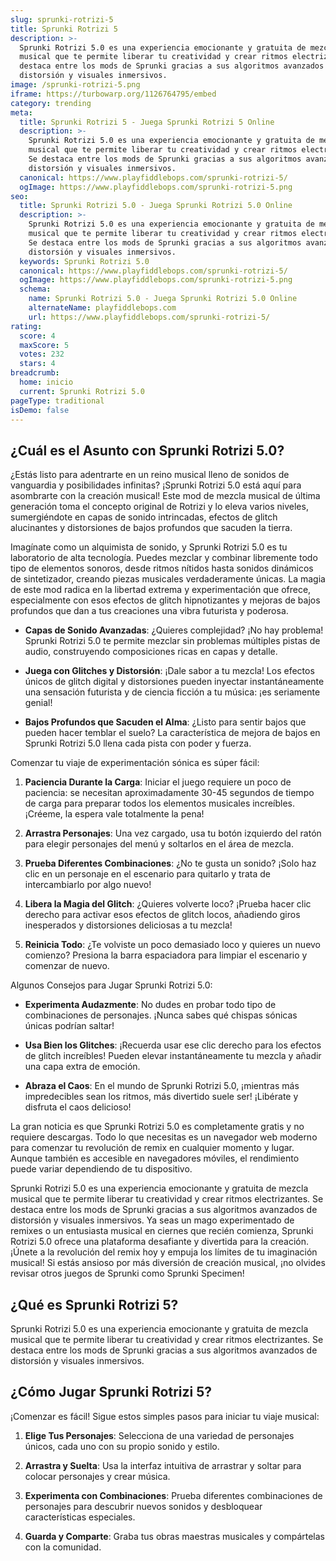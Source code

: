 ```yaml
---
slug: sprunki-rotrizi-5
title: Sprunki Rotrizi 5
description: >-
  Sprunki Rotrizi 5.0 es una experiencia emocionante y gratuita de mezcla
  musical que te permite liberar tu creatividad y crear ritmos electrizantes. Se
  destaca entre los mods de Sprunki gracias a sus algoritmos avanzados de
  distorsión y visuales inmersivos.
image: /sprunki-rotrizi-5.png
iframe: https://turbowarp.org/1126764795/embed
category: trending
meta:
  title: Sprunki Rotrizi 5 - Juega Sprunki Rotrizi 5 Online
  description: >-
    Sprunki Rotrizi 5.0 es una experiencia emocionante y gratuita de mezcla
    musical que te permite liberar tu creatividad y crear ritmos electrizantes.
    Se destaca entre los mods de Sprunki gracias a sus algoritmos avanzados de
    distorsión y visuales inmersivos.
  canonical: https://www.playfiddlebops.com/sprunki-rotrizi-5/
  ogImage: https://www.playfiddlebops.com/sprunki-rotrizi-5.png
seo:
  title: Sprunki Rotrizi 5.0 - Juega Sprunki Rotrizi 5.0 Online
  description: >-
    Sprunki Rotrizi 5.0 es una experiencia emocionante y gratuita de mezcla
    musical que te permite liberar tu creatividad y crear ritmos electrizantes.
    Se destaca entre los mods de Sprunki gracias a sus algoritmos avanzados de
    distorsión y visuales inmersivos.
  keywords: Sprunki Rotrizi 5.0
  canonical: https://www.playfiddlebops.com/sprunki-rotrizi-5/
  ogImage: https://www.playfiddlebops.com/sprunki-rotrizi-5.png
  schema:
    name: Sprunki Rotrizi 5.0 - Juega Sprunki Rotrizi 5.0 Online
    alternateName: playfiddlebops.com
    url: https://www.playfiddlebops.com/sprunki-rotrizi-5/
rating:
  score: 4
  maxScore: 5
  votes: 232
  stars: 4
breadcrumb:
  home: inicio
  current: Sprunki Rotrizi 5.0
pageType: traditional
isDemo: false
---
```


## ¿Cuál es el Asunto con Sprunki Rotrizi 5.0?

¿Estás listo para adentrarte en un reino musical lleno de sonidos de vanguardia y posibilidades infinitas? ¡Sprunki Rotrizi 5.0 está aquí para asombrarte con la creación musical! Este mod de mezcla musical de última generación toma el concepto original de Rotrizi y lo eleva varios niveles, sumergiéndote en capas de sonido intrincadas, efectos de glitch alucinantes y distorsiones de bajos profundos que sacuden la tierra.

Imagínate como un alquimista de sonido, y Sprunki Rotrizi 5.0 es tu laboratorio de alta tecnología. Puedes mezclar y combinar libremente todo tipo de elementos sonoros, desde ritmos nítidos hasta sonidos dinámicos de sintetizador, creando piezas musicales verdaderamente únicas. La magia de este mod radica en la libertad extrema y experimentación que ofrece, especialmente con esos efectos de glitch hipnotizantes y mejoras de bajos profundos que dan a tus creaciones una vibra futurista y poderosa.

- **Capas de Sonido Avanzadas**: ¿Quieres complejidad? ¡No hay problema! Sprunki Rotrizi 5.0 te permite mezclar sin problemas múltiples pistas de audio, construyendo composiciones ricas en capas y detalle.

- **Juega con Glitches y Distorsión**: ¡Dale sabor a tu mezcla! Los efectos únicos de glitch digital y distorsiones pueden inyectar instantáneamente una sensación futurista y de ciencia ficción a tu música: ¡es seriamente genial!

- **Bajos Profundos que Sacuden el Alma**: ¿Listo para sentir bajos que pueden hacer temblar el suelo? La característica de mejora de bajos en Sprunki Rotrizi 5.0 llena cada pista con poder y fuerza.

Comenzar tu viaje de experimentación sónica es súper fácil:

1. **Paciencia Durante la Carga**: Iniciar el juego requiere un poco de paciencia: se necesitan aproximadamente 30-45 segundos de tiempo de carga para preparar todos los elementos musicales increíbles. ¡Créeme, la espera vale totalmente la pena!

1. **Arrastra Personajes**: Una vez cargado, usa tu botón izquierdo del ratón para elegir personajes del menú y soltarlos en el área de mezcla.

1. **Prueba Diferentes Combinaciones**: ¿No te gusta un sonido? ¡Solo haz clic en un personaje en el escenario para quitarlo y trata de intercambiarlo por algo nuevo!

1. **Libera la Magia del Glitch**: ¿Quieres volverte loco? ¡Prueba hacer clic derecho para activar esos efectos de glitch locos, añadiendo giros inesperados y distorsiones deliciosas a tu mezcla!

1. **Reinicia Todo**: ¿Te volviste un poco demasiado loco y quieres un nuevo comienzo? Presiona la barra espaciadora para limpiar el escenario y comenzar de nuevo.

Algunos Consejos para Jugar Sprunki Rotrizi 5.0:

- **Experimenta Audazmente**: No dudes en probar todo tipo de combinaciones de personajes. ¡Nunca sabes qué chispas sónicas únicas podrían saltar!

- **Usa Bien los Glitches**: ¡Recuerda usar ese clic derecho para los efectos de glitch increíbles! Pueden elevar instantáneamente tu mezcla y añadir una capa extra de emoción.

- **Abraza el Caos**: En el mundo de Sprunki Rotrizi 5.0, ¡mientras más impredecibles sean los ritmos, más divertido suele ser! ¡Libérate y disfruta el caos delicioso!

La gran noticia es que Sprunki Rotrizi 5.0 es completamente gratis y no requiere descargas. Todo lo que necesitas es un navegador web moderno para comenzar tu revolución de remix en cualquier momento y lugar. Aunque también es accesible en navegadores móviles, el rendimiento puede variar dependiendo de tu dispositivo.

Sprunki Rotrizi 5.0 es una experiencia emocionante y gratuita de mezcla musical que te permite liberar tu creatividad y crear ritmos electrizantes. Se destaca entre los mods de Sprunki gracias a sus algoritmos avanzados de distorsión y visuales inmersivos. Ya seas un mago experimentado de remixes o un entusiasta musical en ciernes que recién comienza, Sprunki Rotrizi 5.0 ofrece una plataforma desafiante y divertida para la creación. ¡Únete a la revolución del remix hoy y empuja los límites de tu imaginación musical! Si estás ansioso por más diversión de creación musical, ¡no olvides revisar otros juegos de Sprunki como Sprunki Specimen!

## ¿Qué es Sprunki Rotrizi 5?

Sprunki Rotrizi 5.0 es una experiencia emocionante y gratuita de mezcla musical que te permite liberar tu creatividad y crear ritmos electrizantes. Se destaca entre los mods de Sprunki gracias a sus algoritmos avanzados de distorsión y visuales inmersivos.

## ¿Cómo Jugar Sprunki Rotrizi 5?

¡Comenzar es fácil! Sigue estos simples pasos para iniciar tu viaje musical:

1. **Elige Tus Personajes**: Selecciona de una variedad de personajes únicos, cada uno con su propio sonido y estilo.

1. **Arrastra y Suelta**: Usa la interfaz intuitiva de arrastrar y soltar para colocar personajes y crear música.

1. **Experimenta con Combinaciones**: Prueba diferentes combinaciones de personajes para descubrir nuevos sonidos y desbloquear características especiales.

1. **Guarda y Comparte**: Graba tus obras maestras musicales y compártelas con la comunidad.
